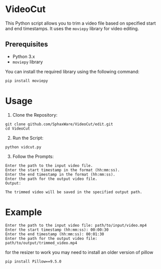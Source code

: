 # VideoCut

This Python script allows you to trim a video file based on specified start and end timestamps. It uses the `moviepy` library for video editing.

## Prerequisites

- Python 3.x
- `moviepy` library

You can install the required library using the following command:

```bash
pip install moviepy
```
# Usage
1. Clone the Repository:
````
git clone github.com/SphaxWare/VideoCut/edit.git
cd VideoCut
````
2. Run the Script:

```bash
python vidcut.py
```
3. Follow the Prompts:
```
Enter the path to the input video file.
Enter the start timestamp in the format (hh:mm:ss).
Enter the end timestamp in the format (hh:mm:ss).
Enter the path for the output video file.
Output:

The trimmed video will be saved in the specified output path.
```
# Example
```
Enter the path to the input video file: path/to/input/video.mp4
Enter the start timestamp (hh:mm:ss): 00:00:30
Enter the end timestamp (hh:mm:ss): 00:01:30
Enter the path for the output video file: path/to/output/trimmed_video.mp4
```

for the resizer to work you may need to install an older version of pillow
```
pip install Pillow==9.5.0
```
